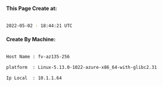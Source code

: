 
   
#### This Page Create at:

```bash

2022-05-02 - 18:44:21 UTC

```

#### Create By Machine:

```bash

Host Name : fv-az135-256

platform  : Linux-5.13.0-1022-azure-x86_64-with-glibc2.31

Ip Local  : 10.1.1.64

```

